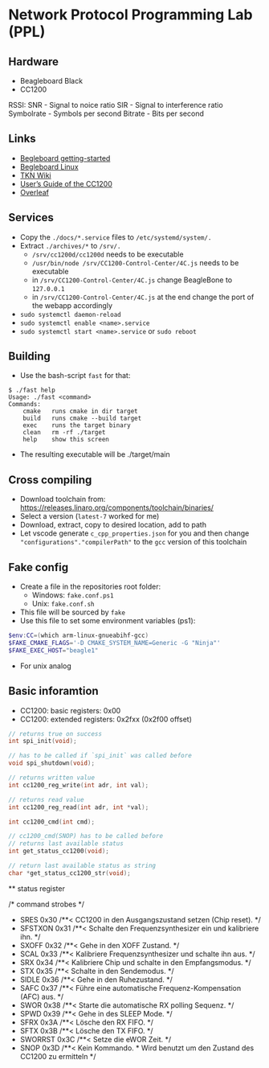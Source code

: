 # Network Protocol Programming Lab (PPL)

## Hardware
* Beagleboard Black
* CC1200

RSSI: SNR - Signal to noice ratio
      SIR - Signal to interference ratio
      Symbolrate - Symbols per second
      Bitrate - Bits per second

## Links
* [Begleboard getting-started](https://beagleboard.org/getting-started/)
* [Begleboard Linux](https://beagleboard.org/linux/)
* [TKN Wiki](https://kn-pr.tkn.tu-berlin.de/wiki/doku.php)
* [User’s Guide of the CC1200](http://www.ti.com/lit/ug/swru346b/swru346b.pdf)
* [Overleaf](https://www.overleaf.com/project/60a3f53ab54bfe34a84f8c81)

## Services
* Copy the `./docs/*.service` files to `/etc/systemd/system/.`
* Extract `./archives/*` to `/srv/.`
	* `/srv/cc1200d/cc1200d` needs to be executable
	* `/usr/bin/node /srv/CC1200-Control-Center/4C.js` needs to be executable
	* in `/srv/CC1200-Control-Center/4C.js` change BeagleBone to `127.0.0.1`
	* in `/srv/CC1200-Control-Center/4C.js` at the end change the port of the webapp accordingly
* `sudo systemctl daemon-reload`
* `sudo systemctl enable <name>.service`
* `sudo systemctl start <name>.service` or `sudo reboot`

## Building
* Use the bash-script `fast` for that:

```
$ ./fast help
Usage: ./fast <command>
Commands:
    cmake   runs cmake in dir target
    build   runs cmake --build target
    exec    runs the target binary
    clean   rm -rf ./target
    help    show this screen
```
* The resulting executable will be ./target/main

## Cross compiling
* Download toolchain from: https://releases.linaro.org/components/toolchain/binaries/
* Select a version (`latest-7` worked for me)
* Download, extract, copy to desired location, add to path
* Let vscode generate `c_cpp_properties.json` for you and then change `"configurations"."compilerPath"` to the `gcc` version of this toolchain

## Fake config
* Create a file in the repositories root folder:
    * Windows: `fake.conf.ps1`
    * Unix: `fake.conf.sh`
* This file will be sourced by `fake`
* Use this file to set some environment variables (ps1):
```ps1
$env:CC=(which arm-linux-gnueabihf-gcc)
$FAKE_CMAKE_FLAGS='-D CMAKE_SYSTEM_NAME=Generic -G "Ninja"'
$FAKE_EXEC_HOST="beagle1"
```
* For unix analog

## Basic inforamtion
* CC1200: basic registers: 0x00
* CC1200: extended registers: 0x2fxx (0x2f00 offset) 

```c
// returns true on success
int spi_init(void);

// has to be called if `spi_init` was called before
void spi_shutdown(void);

// returns written value
int cc1200_reg_write(int adr, int val);

// returns read value
int cc1200_reg_read(int adr, int *val);

int cc1200_cmd(int cmd);

// cc1200_cmd(SNOP) has to be called before
// returns last available status
int get_status_cc1200(void);

// return last available status as string
char *get_status_cc1200_str(void);
```

** status register 


/* command strobes */
+ SRES     0x30 /**< CC1200 in den Ausgangszustand setzen (Chip reset). */
+ SFSTXON  0x31 /**< Schalte den Frequenzsynthesizer ein und kalibriere ihn. */
+ SXOFF    0x32 /**< Gehe in den XOFF Zustand. */
+ SCAL     0x33 /**< Kalibriere Frequenzsynthesizer und schalte ihn aus. */
+ SRX      0x34 /**< Kalibriere Chip und schalte in den Empfangsmodus. */
+ STX      0x35 /**< Schalte in den Sendemodus. */
+ SIDLE    0x36 /**< Gehe in den Ruhezustand. */
+ SAFC     0x37 /**< Führe eine automatische Frequenz-Kompensation (AFC) aus. */
+ SWOR     0x38 /**< Starte die automatische RX polling Sequenz. */
+ SPWD     0x39 /**< Gehe in des SLEEP Mode. */
+ SFRX     0x3A /**< Lösche den RX FIFO. */
+ SFTX     0x3B /**< Lösche den TX FIFO. */
+ SWORRST  0x3C /**< Setze die eWOR Zeit. */
+ SNOP     0x3D  /**< Kein Kommando. 
                           * Wird benutzt um den Zustand des CC1200 zu ermitteln */


